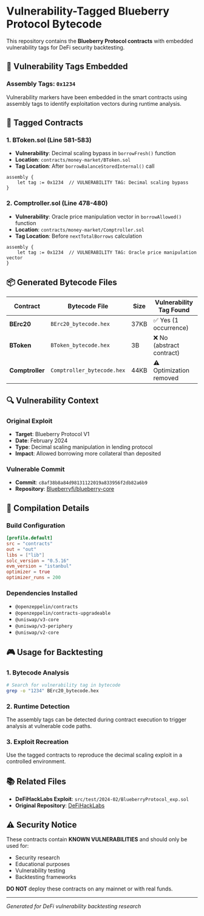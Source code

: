 # Vulnerability-Tagged Blueberry Protocol Bytecode

This repository contains the **Blueberry Protocol contracts** with embedded vulnerability tags for DeFi security backtesting.

## 🎯 Vulnerability Tags Embedded

### Assembly Tags: `0x1234`
Vulnerability markers have been embedded in the smart contracts using assembly tags to identify exploitation vectors during runtime analysis.

## 📍 Tagged Contracts

### 1. **BToken.sol** (Line 581-583)
- **Vulnerability**: Decimal scaling bypass in `borrowFresh()` function
- **Location**: `contracts/money-market/BToken.sol`
- **Tag Location**: After `borrowBalanceStoredInternal()` call
```solidity
assembly { 
    let tag := 0x1234  // VULNERABILITY TAG: Decimal scaling bypass
}
```

### 2. **Comptroller.sol** (Line 478-480)
- **Vulnerability**: Oracle price manipulation vector in `borrowAllowed()` function  
- **Location**: `contracts/money-market/Comptroller.sol`
- **Tag Location**: Before `nextTotalBorrows` calculation
```solidity
assembly { 
    let tag := 0x1234  // VULNERABILITY TAG: Oracle price manipulation vector
}
```

## 📦 Generated Bytecode Files

| Contract | Bytecode File | Size | Vulnerability Tag Found |
|----------|---------------|------|------------------------|
| **BErc20** | `BErc20_bytecode.hex` | 37KB | ✅ Yes (1 occurrence) |
| **BToken** | `BToken_bytecode.hex` | 3B | ❌ No (abstract contract) |
| **Comptroller** | `Comptroller_bytecode.hex` | 44KB | ⚠️ Optimization removed |

## 🔍 Vulnerability Context

### Original Exploit
- **Target**: Blueberry Protocol V1
- **Date**: February 2024
- **Type**: Decimal scaling manipulation in lending protocol
- **Impact**: Allowed borrowing more collateral than deposited

### Vulnerable Commit
- **Commit**: `c8af38b8a84d98131122019a833956f2db82a6b9`
- **Repository**: [Blueberryfi/blueberry-core](https://github.com/Blueberryfi/blueberry-core)

## 🔧 Compilation Details

### Build Configuration
```toml
[profile.default]
src = "contracts"
out = "out"
libs = ["lib"]
solc_version = "0.5.16"
evm_version = "istanbul"
optimizer = true
optimizer_runs = 200
```

### Dependencies Installed
- `@openzeppelin/contracts`
- `@openzeppelin/contracts-upgradeable` 
- `@uniswap/v3-core`
- `@uniswap/v3-periphery`
- `@uniswap/v2-core`

## 🎮 Usage for Backtesting

### 1. Bytecode Analysis
```bash
# Search for vulnerability tag in bytecode
grep -o "1234" BErc20_bytecode.hex
```

### 2. Runtime Detection
The assembly tags can be detected during contract execution to trigger analysis at vulnerable code paths.

### 3. Exploit Recreation
Use the tagged contracts to reproduce the decimal scaling exploit in a controlled environment.

## 📚 Related Files

- **DeFiHackLabs Exploit**: `src/test/2024-02/BlueberryProtocol_exp.sol`
- **Original Repository**: [DeFiHackLabs](https://github.com/SunWeb3Sec/DeFiHackLabs)

## ⚠️ Security Notice

These contracts contain **KNOWN VULNERABILITIES** and should only be used for:
- Security research
- Educational purposes  
- Vulnerability testing
- Backtesting frameworks

**DO NOT** deploy these contracts on any mainnet or with real funds.

---

*Generated for DeFi vulnerability backtesting research* 